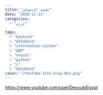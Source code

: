 ```yaml
---
title: "محمد الدسوقى"
date: "2020-11-11"
categories:
  - "عربي"

tags:
  - "backend"
  - "database"
  - "information-system"
  - "OOP"
  - "oracel"
  - "python"
  - "r"
  - "database"
cover: "/YouTube-Icon-Gray-Box.png"
---
```


https://www.youtube.com/user/DesoukiEgypt
